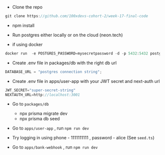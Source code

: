 - Clone the repo

```jsx
git clone https://github.com/100xdevs-cohort-2/week-17-final-code
```

- npm install
- Run postgres either locally or on the cloud (neon.tech)

- if using docker

```jsx
docker run  -e POSTGRES_PASSWORD=mysecretpassword -d -p 5432:5432 postgres
```

- Create .env file in packages/db with the right db url

```jsx
DATABASE_URL = "postgres connection string";
```

- Create .env file in apps/user-app with your JWT secret and next-auth url

```jsx
JWT_SECRET="super-secret-string"
NEXTAUTH_URL=http://localhost:3001
```

- Go to `packages/db`
  - npx prisma migrate dev
  - npx prisma db seed
- Go to `apps/user-app` , run `npm run dev`
- Try logging in using phone - 1111111111 , password - alice (See `seed.ts`)

- Go to `apps/bank-webhook` , run `npm run dev`
